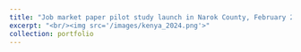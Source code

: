 ```yaml
---
title: "Job market paper pilot study launch in Narok County, February 2024"
excerpt: "<br/><img src='/images/kenya_2024.png'>"
collection: portfolio
---
```


